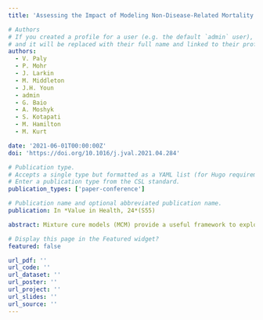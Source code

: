 ```yaml
---
title: 'Assessing the Impact of Modeling Non-Disease-Related Mortality on Long-Term Survivorship Rates in Previously Untreated Advanced Melanoma - A Case Study from CheckMate 067'

# Authors
# If you created a profile for a user (e.g. the default `admin` user), write the username (folder name) here
# and it will be replaced with their full name and linked to their profile.
authors:
  - V. Paly
  - P. Mohr
  - J. Larkin
  - M. Middleton
  - J.H. Youn
  - admin
  - G. Baio
  - A. Moshyk
  - S. Kotapati
  - M. Hamilton
  - M. Kurt

date: '2021-06-01T00:00:00Z'
doi: 'https://doi.org/10.1016/j.jval.2021.04.284'

# Publication type.
# Accepts a single type but formatted as a YAML list (for Hugo requirements).
# Enter a publication type from the CSL standard.
publication_types: ['paper-conference']

# Publication name and optional abbreviated publication name.
publication: In *Value in Health, 24*(S55)

abstract: Mixture cure models (MCM) provide a useful framework to explore survival heterogeneity and to estimate the proportion of long-term survivors (LTS) in a trial. We examined the sensitivity of LTS rates and resulting survival projections to modeling background mortality in an MCM for previously untreated advanced melanoma patients in the CheckMate 067 trial. For each arm, MCMs were fitted to 5-year progression-free survival (PFS) and overall survival (OS) data from the trial under two scenarios. In the first scenario, LTS were subject to no disease-related mortality and their background hazard was modeled using publicly available age, gender and country specific lifetables for the general population. In the second scenario, LTS were assumed to follow a survival trend similar to that of complete responders (CR) in the trial. In both scenarios, disease-related time-to-event trends for non-LTS were modeled using parametric distributions. After estimation of overall LTS rates, lifetime mean PFS and mean OS were calculated and Bayes’ rule was employed to indirectly derive LTS rates among 5-year survivors. The difference in the estimated LTS rates between the two scenarios was marginal in each arm, 1.6-2.0% for overall population and 0.4-1.6% for 5-year survivors. Under both scenarios considered for LTS background mortality, the difference between LTS rates estimated from PFS versus OS data was lower for 5-year survivors (1.0-11.7% difference across arms) than for the overall population (13.9-16.1% difference across arms). Modeling background mortality with CR survival trend rather than general population mortality generated more conservative mean PFS (14-36 months shorter) and mean OS (5-26 months shorter) estimates across arms. Relaxing the assumption that LTS experience no disease-related mortality can render MCMs more acceptable to health technology assessment reviewers. In this study, it had substantial impact on mean survival projections despite marginal changes in estimated LTS rates.

# Display this page in the Featured widget?
featured: false

url_pdf: ''
url_code: ''
url_dataset: ''
url_poster: ''
url_project: ''
url_slides: ''
url_source: ''
---
```

